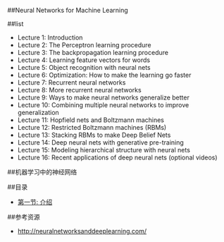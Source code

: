 ##Neural Networks for Machine Learning



##list
- Lecture 1: Introduction
- Lecture 2: The Perceptron learning procedure
- Lecture 3: The backpropagation learning procedure
- Lecture 4: Learning feature vectors for words
- Lecture 5: Object recognition with neural nets
- Lecture 6: Optimization: How to make the learning go faster
- Lecture 7: Recurrent neural networks
- Lecture 8: More recurrent neural networks
- Lecture 9: Ways to make neural networks generalize better
- Lecture 10: Combining multiple neural networks to improve generalization
- Lecture 11: Hopfield nets and Boltzmann machines
- Lecture 12: Restricted Boltzmann machines (RBMs)
- Lecture 13: Stacking RBMs to make Deep Belief Nets
- Lecture 14: Deep neural nets with generative pre-training
- Lecture 15: Modeling hierarchical structure with neural nets
- Lecture 16: Recent applications of deep neural nets (optional videos)


##机器学习中的神经网络


##目录
- [第一节: 介绍](./Lecture1)



##参考资源

- http://neuralnetworksanddeeplearning.com/